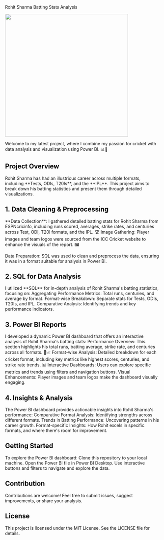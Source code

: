 Rohit Sharma Batting Stats Analysis
<p float="left"> <img src="https://github.com/user-attachments/assets/dd9de437-5604-4786-90d7-52ddd95707b9" width="400" style="margin-right: 30px;" /> </p>
Welcome to my latest project, where I combine my passion for cricket with data analysis and visualization using Power BI. 📊🏏

<h2 style="color:black;">Project Overview</h2> Rohit Sharma has had an illustrious career across multiple formats, including **Tests, ODIs, T20Is**, and the **IPL**. This project aims to break down his batting statistics and present them through detailed visualizations. <h2 style="color:black;">1. Data Cleaning & Preprocessing</h2> **Data Collection**: I gathered detailed batting stats for Rohit Sharma from ESPNcricinfo, including runs scored, averages, strike rates, and centuries across Test, ODI, T20I formats, and the IPL. 🏆
Image Gathering: Player images and team logos were sourced from the ICC Cricket website to enhance the visuals of the report. 🖼

Data Preparation: SQL was used to clean and preprocess the data, ensuring it was in a format suitable for analysis in Power BI.

<h2 style="color:black;">2. SQL for Data Analysis</h2> I utilized **SQL** for in-depth analysis of Rohit Sharma's batting statistics, focusing on:
Aggregating Performance Metrics: Total runs, centuries, and average by format.
Format-wise Breakdown: Separate stats for Tests, ODIs, T20Is, and IPL.
Comparative Analysis: Identifying trends and key performance indicators.
<h2 style="color:black;">3. Power BI Reports</h2> I developed a dynamic Power BI dashboard that offers an interactive analysis of Rohit Sharma's batting stats:
Performance Overview: This section highlights his total runs, batting average, strike rate, and centuries across all formats. 🏏📈
Format-wise Analysis: Detailed breakdown for each cricket format, including key metrics like highest scores, centuries, and strike rate trends. 📊
Interactive Dashboards: Users can explore specific metrics and trends using filters and navigation buttons.
Visual Enhancements: Player images and team logos make the dashboard visually engaging.
<h2 style="color:black;">4. Insights & Analysis</h2> The Power BI dashboard provides actionable insights into Rohit Sharma's performance:
Comparative Format Analysis: Identifying strengths across different formats.
Trends in Batting Performance: Uncovering patterns in his career growth.
Format-specific Insights: How Rohit excels in specific formats, and where there's room for improvement.
<h2 style="color:black;">Getting Started</h2> To explore the Power BI dashboard:
Clone this repository to your local machine.
Open the Power BI file in Power BI Desktop.
Use interactive buttons and filters to navigate and explore the data.
<h2 style="color:black;">Contribution</h2> Contributions are welcome! Feel free to submit issues, suggest improvements, or share your analysis. <h2 style="color:black;">License</h2> This project is licensed under the MIT License. See the LICENSE file for details.
